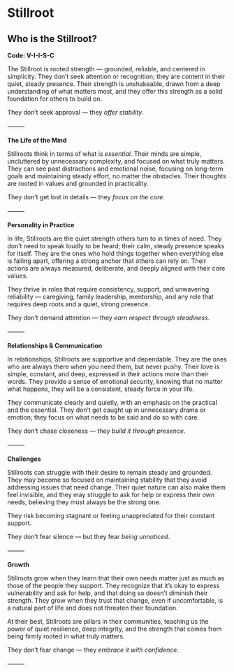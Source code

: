 # Stillroot
## Who is the Stillroot?
**Code: V-I-I-S-C**

The Stillroot is rooted strength — grounded, reliable, and centered in simplicity. They don’t seek attention or recognition; they are content in their quiet, steady presence. Their strength is unshakeable, drawn from a deep understanding of what matters most, and they offer this strength as a solid foundation for others to build on.

They don’t seek approval — they *offer stability*.

⸻

**The Life of the Mind**

Stillroots think in terms of what is *essential*. Their minds are simple, uncluttered by unnecessary complexity, and focused on what truly matters. They can see past distractions and emotional noise, focusing on long-term goals and maintaining steady effort, no matter the obstacles. Their thoughts are rooted in values and grounded in practicality.

They don’t get lost in details — they *focus on the core*.

⸻

**Personality in Practice**

In life, Stillroots are the quiet strength others turn to in times of need. They don’t need to speak loudly to be heard; their calm, steady presence speaks for itself. They are the ones who hold things together when everything else is falling apart, offering a strong anchor that others can rely on. Their actions are always measured, deliberate, and deeply aligned with their core values.

They thrive in roles that require consistency, support, and unwavering reliability — caregiving, family leadership, mentorship, and any role that requires deep roots and a quiet, strong presence.

They don’t demand attention — they *earn respect through steadiness*.

⸻

**Relationships & Communication**

In relationships, Stillroots are supportive and dependable. They are the ones who are always there when you need them, but never pushy. Their love is simple, constant, and deep, expressed in their actions more than their words. They provide a sense of emotional security, knowing that no matter what happens, they will be a consistent, steady force in your life.

They communicate clearly and quietly, with an emphasis on the practical and the essential. They don’t get caught up in unnecessary drama or emotion; they focus on what needs to be said and do so with care.

They don’t chase closeness — they *build it through presence*.

⸻

**Challenges**

Stillroots can struggle with their desire to remain steady and grounded. They may become so focused on maintaining stability that they avoid addressing issues that need change. Their quiet nature can also make them feel invisible, and they may struggle to ask for help or express their own needs, believing they must always be the strong one.

They risk becoming stagnant or feeling unappreciated for their constant support.

They don’t fear silence — but they fear *being unnoticed*.

⸻

**Growth**

Stillroots grow when they learn that their own needs matter just as much as those of the people they support. They recognize that it’s okay to express vulnerability and ask for help, and that doing so doesn’t diminish their strength. They grow when they trust that change, even if uncomfortable, is a natural part of life and does not threaten their foundation.

At their best, Stillroots are pillars in their communities, teaching us the power of quiet resilience, deep integrity, and the strength that comes from being firmly rooted in what truly matters.

They don’t fear change — they *embrace it with confidence*.

⸻
